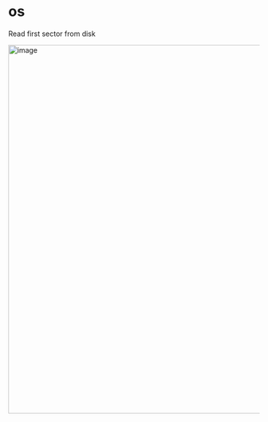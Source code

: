 # os

Read first sector from disk

<img width="738" alt="image" src="https://github.com/user-attachments/assets/4db70a92-03a0-4bc3-ae2c-b5135b50396c">
